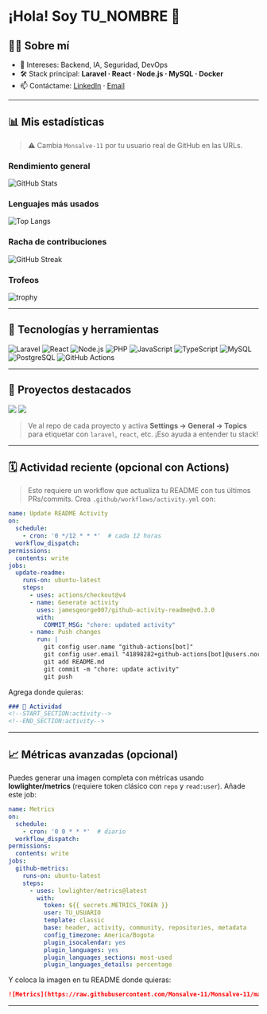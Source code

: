 # ¡Hola! Soy **TU\_NOMBRE** 👋

<!-- reemplaza TU_USUARIO con tu usuario de GitHub -->

## 🧑‍💻 Sobre mí

* 🎯 Intereses: Backend, IA, Seguridad, DevOps
* 🛠️ Stack principal: **Laravel · React · Node.js · MySQL · Docker**
* 📫 Contáctame: [LinkedIn](https://www.linkedin.com/in/Monsalve-11) · [Email](mailto:mjhon6811@gmail.com)

---

## 📊 Mis estadísticas

> ⚠️ Cambia `Monsalve-11` por tu usuario real de GitHub en las URLs.

### Rendimiento general

![GitHub Stats](https://github-readme-stats.vercel.app/api?username=Monsalve-11\&show_icons=true\&theme=transparent\&hide_title=false\&include_all_commits=true\&count_private=true)

### Lenguajes más usados

![Top Langs](https://github-readme-stats.vercel.app/api/top-langs/?username=Monsalve-11\&layout=compact\&langs_count=8\&hide_progress=false)

### Racha de contribuciones

![GitHub Streak](https://streak-stats.demolab.com?user=Monsalve-11\&theme=default\&date_format=j%20M%5B%20Y%5D)

### Trofeos

![trophy](https://github-profile-trophy.vercel.app/?username=Monsalve-11\&margin-w=8\&no-bg=true)

---

## 🧰 Tecnologías y herramientas

<!-- Cambia o quita lo que no uses -->

![Laravel](https://img.shields.io/badge/Laravel-FF2D20?logo=laravel\&logoColor=white)
![React](https://img.shields.io/badge/React-20232a?logo=react\&logoColor=61DAFB)
![Node.js](https://img.shields.io/badge/Node.js-43853d?logo=node.js\&logoColor=white)
![PHP](https://img.shields.io/badge/PHP-777BB4?logo=php\&logoColor=white)
![JavaScript](https://img.shields.io/badge/JavaScript-F7DF1E?logo=javascript\&logoColor=black)
![TypeScript](https://img.shields.io/badge/TypeScript-3178C6?logo=typescript\&logoColor=white)
![MySQL](https://img.shields.io/badge/MySQL-005C84?logo=mysql\&logoColor=white)
![PostgreSQL](https://img.shields.io/badge/PostgreSQL-316192?logo=postgresql\&logoColor=white)
![GitHub Actions](https://img.shields.io/badge/GitHub%20Actions-2088FF?logo=github-actions\&logoColor=white)

---

## 🚀 Proyectos destacados

<a href="https://github.com/TU_USUARIO/PROYECTO_1"><img src="https://github-readme-stats.vercel.app/api/pin/?username=Monsalve-11&repo=PROYECTO_1" /></a> <a href="https://github.com/Monsalve-11/PROYECTO_2"><img src="https://github-readme-stats.vercel.app/api/pin/?username=TU_USUARIO&repo=PROYECTO_2" /></a>

> Ve al repo de cada proyecto y activa **Settings → General → Topics** para etiquetar con `laravel`, `react`, etc. ¡Eso ayuda a entender tu stack!

---

## 🗓️ Actividad reciente (opcional con Actions)

> Esto requiere un workflow que actualiza tu README con tus últimos PRs/commits. Crea `.github/workflows/activity.yml` con:

```yaml
name: Update README Activity
on:
  schedule:
    - cron: '0 */12 * * *'  # cada 12 horas
  workflow_dispatch:
permissions:
  contents: write
jobs:
  update-readme:
    runs-on: ubuntu-latest
    steps:
      - uses: actions/checkout@v4
      - name: Generate activity
        uses: jamesgeorge007/github-activity-readme@v0.3.0
        with:
          COMMIT_MSG: "chore: updated activity"
      - name: Push changes
        run: |
          git config user.name "github-actions[bot]"
          git config user.email "41898282+github-actions[bot]@users.noreply.github.com"
          git add README.md
          git commit -m "chore: update activity"
          git push
```

Agrega donde quieras:

```md
### 🔄 Actividad
<!--START_SECTION:activity-->
<!--END_SECTION:activity-->
```

---

## 📈 Métricas avanzadas (opcional)

Puedes generar una imagen completa con métricas usando **lowlighter/metrics** (requiere token clásico con `repo` y `read:user`). Añade este job:

```yaml
name: Metrics
on:
  schedule:
    - cron: '0 0 * * *'  # diario
  workflow_dispatch:
permissions:
  contents: write
jobs:
  github-metrics:
    runs-on: ubuntu-latest
    steps:
      - uses: lowlighter/metrics@latest
        with:
          token: ${{ secrets.METRICS_TOKEN }}
          user: TU_USUARIO
          template: classic
          base: header, activity, community, repositories, metadata
          config_timezone: America/Bogota
          plugin_isocalendar: yes
          plugin_languages: yes
          plugin_languages_sections: most-used
          plugin_languages_details: percentage
```

Y coloca la imagen en tu README donde quieras:

```md
![Metrics](https://raw.githubusercontent.com/Monsalve-11/Monsalve-11/main/github-metrics.svg)
```

---
